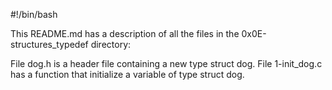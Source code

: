 #!/bin/bash

This README.md has a description of all the files in the 0x0E-structures_typedef directory:

File dog.h is a header file containing a new type struct dog.
File 1-init_dog.c has  a function that initialize a variable of type struct dog.
